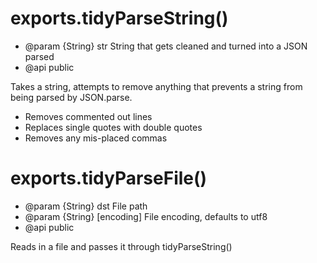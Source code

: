 
# exports.tidyParseString()

 * @param {String} str String that gets cleaned and turned into a JSON parsed
 * @api public

 Takes a string, attempts to remove anything that prevents a string from being
 parsed by JSON.parse. 
   * Removes commented out lines
   * Replaces single quotes with double quotes
   * Removes any mis-placed commas

# exports.tidyParseFile()

 * @param {String} dst File path
 * @param {String} [encoding] File encoding, defaults to utf8
 * @api public

 Reads in a file and passes it through tidyParseString()
